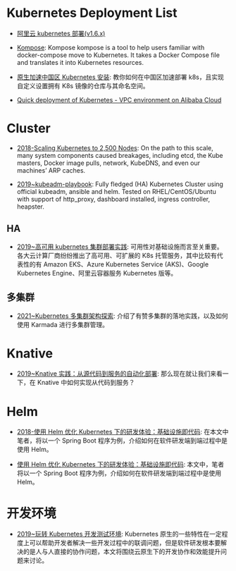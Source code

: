 # Kubernetes Deployment List

- [阿里云 kubernetes 部署(v1.6.x)](http://www.jianshu.com/p/02dc13d2f651)

- [Kompose](http://kompose.io/index): Kompose kompose is a tool to help users familiar with docker-compose move to Kubernetes. It takes a Docker Compose file and translates it into Kubernetes resources.

- [原生加速中国区 Kubernetes 安装](https://www.cnrancher.com/kubernetes-installation/): 教你如何在中国区加速部署 k8s，且实现自定义设置拥有 K8s 镜像的仓库与其命名空间。

- [Quick deployment of Kubernetes - VPC environment on Alibaba Cloud](https://www.alibabacloud.com/forum/read-830)

# Cluster

- [2018-Scaling Kubernetes to 2,500 Nodes](https://parg.co/Uke): On the path to this scale, many system components caused breakages, including etcd, the Kube masters, Docker image pulls, network, KubeDNS, and even our machines’ ARP caches.

- [2019~kubeadm-playbook](https://github.com/ReSearchITEng/kubeadm-playbook): Fully fledged (HA) Kubernetes Cluster using official kubeadm, ansible and helm. Tested on RHEL/CentOS/Ubuntu with support of http_proxy, dashboard installed, ingress controller, heapster.

## HA

- [2019~高可用 kubernetes 集群部署实践](https://yq.aliyun.com/articles/704946): 可用性对基础设施而言至关重要。各大云计算厂商纷纷推出了高可用、可扩展的 K8s 托管服务，其中比较有代表性的有 Amazon EKS、Azure Kubernetes Service (AKS)、Google Kubernetes Engine、阿里云容器服务 Kubernetes 版等。

## 多集群

- [2021~Kubernetes 多集群架构探索](https://mp.weixin.qq.com/s/PbgNy2BO70EDJqNFQlkcgA): 介绍了有赞多集群的落地实践，以及如何使用 Karmada 进行多集群管理。

# Knative

- [2019~Knative 实践：从源代码到服务的自动化部署](https://mp.weixin.qq.com/s/RFFddicupQUOjAs6dP92sQ): 那么现在就让我们来看一下，在 Knative 中如何实现从代码到服务？

# Helm

- [2018-使用 Helm 优化 Kubernetes 下的研发体验：基础设施即代码](http://dockone.io/article/8243): 在本文中笔者，将以一个 Spring Boot 程序为例，介绍如何在软件研发端到端过程中是使用 Helm。

- [使用 Helm 优化 Kubernetes 下的研发体验：基础设施即代码](https://mp.weixin.qq.com/s/NdQYzMfRnQv7YatX7075Eg): 本文中，笔者将以一个 Spring Boot 程序为例，介绍如何在软件研发端到端过程中是使用 Helm。

# 开发环境

- [2019~玩转 Kubernetes 开发测试环境](https://mp.weixin.qq.com/s/dD9s27g4tgyZmPauceCivg): Kubernetes 原生的一些特性在一定程度上可以帮助开发者解决一些开发过程中的联调问题，但是软件研发根本要解决的是人与人直接的协作问题，本文将围绕云原生下的开发协作和效能提升问题来讨论。

